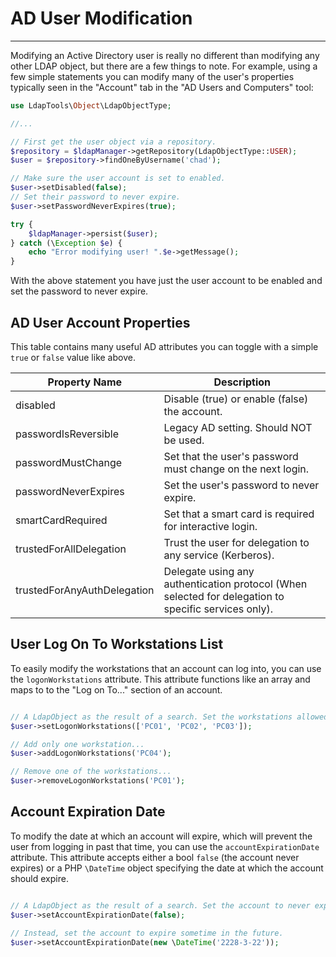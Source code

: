 # AD User Modification
----------------------

Modifying an Active Directory user is really no different than modifying any other LDAP object, but there are a few
things to note. For example, using a few simple statements you can modify many of the user's properties typically seen
in the "Account" tab in the "AD Users and Computers" tool:

```php
use LdapTools\Object\LdapObjectType;

//...

// First get the user object via a repository.
$repository = $ldapManager->getRepository(LdapObjectType::USER);
$user = $repository->findOneByUsername('chad');

// Make sure the user account is set to enabled.
$user->setDisabled(false);
// Set their password to never expire.
$user->setPasswordNeverExpires(true);

try {
    $ldapManager->persist($user);
} catch (\Exception $e) {
    echo "Error modifying user! ".$e->getMessage();
}
```

With the above statement you have just the user account to be enabled and set the password to never expire.

## AD User Account Properties

This table contains many useful AD attributes you can toggle with a simple `true` or `false` value like above.

| Property Name  | Description |
| --------------- | -------------- |
| disabled | Disable (true) or enable (false) the account. |
| passwordIsReversible | Legacy AD setting. Should NOT be used. |
| passwordMustChange | Set that the user's password must change on the next login. |
| passwordNeverExpires | Set the user's password to never expire. |
| smartCardRequired | Set that a smart card is required for interactive login. |
| trustedForAllDelegation | Trust the user for delegation to any service (Kerberos). |
| trustedForAnyAuthDelegation | Delegate using any authentication protocol (When selected for delegation to specific services only). |

## User Log On To Workstations List 

To easily modify the workstations that an account can log into, you can use the `logonWorkstations` attribute. This
attribute functions like an array and maps to to the "Log on To..." section of an account.

```php

// A LdapObject as the result of a search. Set the workstations allowed...
$user->setLogonWorkstations(['PC01', 'PC02', 'PC03']);

// Add only one workstation...
$user->addLogonWorkstations('PC04');

// Remove one of the workstations...
$user->removeLogonWorkstations('PC01');
```

## Account Expiration Date

To modify the date at which an account will expire, which will prevent the user from logging in past that time, you can 
use the `accountExpirationDate` attribute. This attribute accepts either a bool `false` (the account never expires) or
 a PHP `\DateTime` object specifying the date at which the account should expire.
 
```php

// A LdapObject as the result of a search. Set the account to never expire.
$user->setAccountExpirationDate(false);

// Instead, set the account to expire sometime in the future.
$user->setAccountExpirationDate(new \DateTime('2228-3-22'));
```
